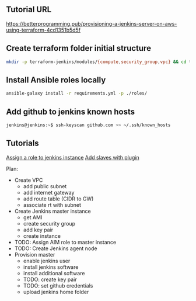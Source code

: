## Tutorial URL
https://betterprogramming.pub/provisioning-a-jenkins-server-on-aws-using-terraform-4cd1351b5d5f

## Create terraform folder initial structure
```bash
mkdir -p terraform-jenkins/modules/{compute,security_group,vpc} && cd terraform-jenkins && touch main.tf outputs.tf secrets.tfvars && cd modules/compute && touch main.tf outputs.tf install_jenkins.sh && cd ../security_group && touch main.tf outputs.tf && cd ../vpc && touch main.tf outputs.tf
```

## Install Ansible roles locally
```bash
ansible-galaxy install -r requirements.yml -p ./roles/
```

## Add github to jenkins known hosts
```bash
jenkins@jenkins:~$ ssh-keyscan github.com >> ~/.ssh/known_hosts
```

## Tutorials
[Assign a role to jenkins instance](https://www.youtube.com/watch?v=Qlj-xGx9hHg)
[Add slaves with plugin](https://faun.pub/10-steps-to-deploy-and-configure-jenkins-on-aws-with-terraform-26e641e90ae)


Plan:
* Create VPC
    * add public subnet
    * add internet gateway
    * add route table (CIDR to GW)
    * associate rt with subnet
* Create Jenkins master instance
    * get AMI
    * create security group
    * add key pair
    * create instance
* TODO: Assign AIM role to master instance
* TODO: Create Jenkins agent node
* Provision master
    * enable jenkins user
    * install jenkins software
    * install additional software
    * TODO: create key pair
    * TODO: set github credentials
    * upload jenkins home folder